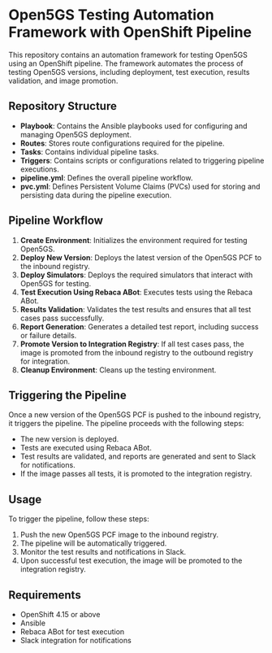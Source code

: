 # Open5GS Testing Automation Framework with OpenShift Pipeline

This repository contains an automation framework for testing Open5GS using an OpenShift pipeline. The framework automates the process of testing Open5GS versions, including deployment, test execution, results validation, and image promotion.

## Repository Structure

- **Playbook**: Contains the Ansible playbooks used for configuring and managing Open5GS deployment.
- **Routes**: Stores route configurations required for the pipeline.
- **Tasks**: Contains individual pipeline tasks.
- **Triggers**: Contains scripts or configurations related to triggering pipeline executions.
- **pipeline.yml**: Defines the overall pipeline workflow.
- **pvc.yml**: Defines Persistent Volume Claims (PVCs) used for storing and persisting data during the pipeline execution.

## Pipeline Workflow

1. **Create Environment**: Initializes the environment required for testing Open5GS.
2. **Deploy New Version**: Deploys the latest version of the Open5GS PCF to the inbound registry.
3. **Deploy Simulators**: Deploys the required simulators that interact with Open5GS for testing.
4. **Test Execution Using Rebaca ABot**: Executes tests using the Rebaca ABot.
5. **Results Validation**: Validates the test results and ensures that all test cases pass successfully.
6. **Report Generation**: Generates a detailed test report, including success or failure details.
7. **Promote Version to Integration Registry**: If all test cases pass, the image is promoted from the inbound registry to the outbound registry for integration.
8. **Cleanup Environment**: Cleans up the testing environment.

## Triggering the Pipeline

Once a new version of the Open5GS PCF is pushed to the inbound registry, it triggers the pipeline. The pipeline proceeds with the following steps:
- The new version is deployed.
- Tests are executed using Rebaca ABot.
- Test results are validated, and reports are generated and sent to Slack for notifications.
- If the image passes all tests, it is promoted to the integration registry.

## Usage

To trigger the pipeline, follow these steps:
1. Push the new Open5GS PCF image to the inbound registry.
2. The pipeline will be automatically triggered.
3. Monitor the test results and notifications in Slack.
4. Upon successful test execution, the image will be promoted to the integration registry.

## Requirements

- OpenShift 4.15 or above
- Ansible
- Rebaca ABot for test execution
- Slack integration for notifications

